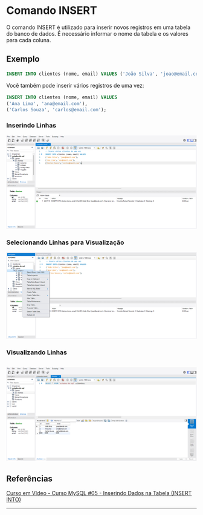 # Comando INSERT

O comando INSERT é utilizado para inserir novos registros em uma tabela do banco de dados. É necessário informar o nome da tabela e os valores para cada coluna.

## Exemplo

```sql
INSERT INTO clientes (nome, email) VALUES ('João Silva', 'joao@email.com');
```

Você também pode inserir vários registros de uma vez:

```sql
INSERT INTO clientes (nome, email) VALUES 
('Ana Lima', 'ana@email.com'),
('Carlos Souza', 'carlos@email.com');
```


### Inserindo Linhas
![comando-insert](img/comando-insert.png)

### Selecionando Linhas para Visualização
![selecionando-linhas](img/selecionando-linhas.png)

### Visualizando Linhas
![visualizacao-linha](img/visualizacao-linhas.png)
---

## Referências

[Curso em Vídeo - Curso MySQL #05 - Inserindo Dados na Tabela (INSERT INTO)](https://youtu.be/NCG9niOlm40?list=PLHz_AreHm4dkBs-795Dsgvau_ekxg8g1r)

---